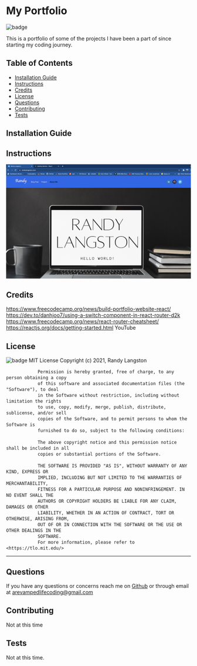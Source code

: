 # My Portfolio

![badge](https://img.shields.io/badge/License-MIT-brightgreen)

This is a portfolio of some of the projects I have been a part of since starting my coding journey.

## Table of Contents

- [Installation Guide](#installation)
- [Instructions](#instructions)
- [Credits](#credits)
- [License](#license)
- [Questions](#questions)
- [Contributing](#contributing)
- [Tests](#tests)

## Installation Guide

## Instructions

![Screen shot of website](/src/img/screenShot.png)

## Credits

https://www.freecodecamp.org/news/build-portfolio-website-react/
https://dev.to/danhjoo7/using-a-switch-component-in-react-router-d2k
https://www.freecodecamp.org/news/react-router-cheatsheet/
https://reactjs.org/docs/getting-started.html
YouTube

## License

![badge](https://img.shields.io/badge/License-MIT-brightgreen)
MIT License
Copyright (c) 2021, Randy Langston

                Permission is hereby granted, free of charge, to any person obtaining a copy
                of this software and associated documentation files (the "Software"), to deal
                in the Software without restriction, including without limitation the rights
                to use, copy, modify, merge, publish, distribute, sublicense, and/or sell
                copies of the Software, and to permit persons to whom the Software is
                furnished to do so, subject to the following conditions:

                The above copyright notice and this permission notice shall be included in all
                copies or substantial portions of the Software.

                THE SOFTWARE IS PROVIDED "AS IS", WITHOUT WARRANTY OF ANY KIND, EXPRESS OR
                IMPLIED, INCLUDING BUT NOT LIMITED TO THE WARRANTIES OF MERCHANTABILITY,
                FITNESS FOR A PARTICULAR PURPOSE AND NONINFRINGEMENT. IN NO EVENT SHALL THE
                AUTHORS OR COPYRIGHT HOLDERS BE LIABLE FOR ANY CLAIM, DAMAGES OR OTHER
                LIABILITY, WHETHER IN AN ACTION OF CONTRACT, TORT OR OTHERWISE, ARISING FROM,
                OUT OF OR IN CONNECTION WITH THE SOFTWARE OR THE USE OR OTHER DEALINGS IN THE
                SOFTWARE.
                For more information, please refer to <https://tlo.mit.edu/>

---

## Questions

If you have any questions or concerns reach me on [Github](https://github.com/ARevampedlifeCoding) or through email at <arevampedlifecoding@gmail.com>

## Contributing

Not at this time

## Tests

Not at this time.
